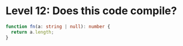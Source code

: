# Level 12: Does this code compile?

```typescript
function fn(a: string | null): number {
  return a.length;
}
```
